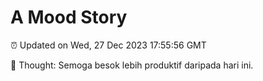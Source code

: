 # A Mood Story

⏰ Updated on Wed, 27 Dec 2023 17:55:56 GMT

💭 Thought: Semoga besok lebih produktif daripada hari ini.

